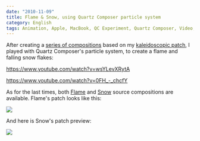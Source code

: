 ```yaml
---
date: "2010-11-09"
title: Flame & Snow, using Quartz Composer particle system
category: English
tags: Animation, Apple, MacBook, QC Experiment, Quartz Composer, Video, Visual
---
```


After creating a [series of compositions](https://kevin.deldycke.com/2010/11/sharp-scan-lines-squared-lava-lamp/) based on my [kaleidoscopic patch](https://kevin.deldycke.com/2010/10/kaleidoscope-001-002/), I played with Quartz Composer's particle system, to create a flame and falling snow flakes:

https://www.youtube.com/watch?v=wsYLevXRytA

https://www.youtube.com/watch?v=0FH_-_chcfY

As for the last times, both [Flame](https://kevin.deldycke.com/documents/flame.qtz) and [Snow](https://kevin.deldycke.com/documents/snow.qtz) source compositions are available. Flame's patch looks like this:

![](/uploads/2010/flame-patch.png)

And here is Snow's patch preview:

![](/uploads/2010/snow-patch.png)

